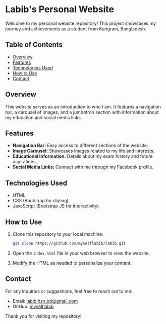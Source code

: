 # Labib's Personal Website

Welcome to my personal website repository! This project showcases my journey and achievements as a student from Kurigram, Bangladesh.

## Table of Contents

- [Overview](#overview)
- [Features](#features)
- [Technologies Used](#technologies-used)
- [How to Use](#how-to-use)
- [Contact](#contact)

## Overview

This website serves as an introduction to who I am. It features a navigation bar, a carousel of images, and a jumbotron section with information about my education and social media links.

## Features

- **Navigation Bar:** Easy access to different sections of the website.
- **Image Carousel:** Showcases images related to my life and interests.
- **Educational Information:** Details about my exam history and future aspirations.
- **Social Media Links:** Connect with me through my Facebook profile.

## Technologies Used

- HTML
- CSS (Bootstrap for styling)
- JavaScript (Bootstrap JS for interactivity)

## How to Use

1. Clone this repository to your local machine:
    ```sh
    git clone https://github.com/myselflabib/labib.git
    ```

2. Open the `index.html` file in your web browser to view the website.

3. Modify the HTML as needed to personalize your content.

## Contact

For any inquiries or suggestions, feel free to reach out to me:

- Email: labib.hsn.bd@gmail.com
- GitHub: [myselflabib](https://github.com/myselflabib)

Thank you for visiting my repository!

